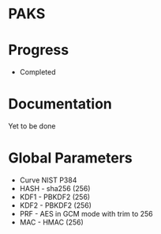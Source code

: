 # PAKS

Progress
========
* Completed

Documentation
=============
Yet to be done

Global Parameters
=================
* Curve NIST P384
* HASH - sha256 (256)
* KDF1 - PBKDF2 (256)
* KDF2 - PBKDF2 (256)
* PRF  - AES in GCM mode with trim to 256
* MAC  - HMAC (256)
